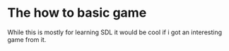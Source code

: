 # The how to basic game
While this is mostly for learning SDL it would be cool if i got an interesting game from it.

